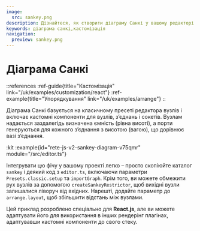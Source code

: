 ```yaml
---
image:
  src: sankey.png
description: Дізнайтеся, як створити діаграму Санкі у вашому редакторі вузлів за допомогою цього прикладу. Діаграма базується на класичному пресеті та включає спеціальні компоненти для вузлів, з’єднань і сокетів
keywords: діаграма санкі,кастомізація
navigation:
  preview: sankey.png
---
```


# Діаграма Санкі

::references
:ref-guide{title="Кастомізація" link="/uk/examples/customization/react"}
:ref-example{title="Упорядкування" link="/uk/examples/arrange"}
::

Діаграма Санкі базується на класичному пресеті редактора вузлів і включає кастомні компоненти для вузлів, з’єднань і сокетів. Вузлам надається заздалегідь визначена ємність (рівна висоті), а порти генеруються для кожного з’єднання з висотою (вагою), що дорівнює вазі з’єднання.

:kit
:example{id="rete-js-v2-sankey-diagram-v75qmr" module="/src/editor.ts"}

Інтегрувати цю фічу у вашому проекті легко – просто скопіюйте каталог `sankey` і деякий код з `editor.ts`, включаючи параметри `Presets.classic.setup` та `importGraph`. Крім того, ви можете обмежити рух вузлів за допомогою `createSankeyRestrictor`, щоб вихідні вузли залишалися ліворуч від вхідних. Нарешті, додайте параметр до `arrange.layout`, щоб збільшити відстань між вузлами.

Цей приклад розроблено спеціально для **React.js**, але ви можете адаптувати його для використання в інших рендерінг плагінах, адаптувавши кастомні компоненти до свого стеку.

